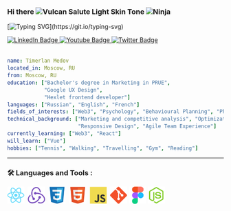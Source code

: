 <!---
1pancho/1pancho is a ✨ special ✨ repository because its `README.md` (this file) appears on your GitHub profile.
You can click the Preview link to take a look at your changes.
--->
<h3>
  Hi there
  <img src="https://raw.githubusercontent.com/Tarikul-Islam-Anik/Animated-Fluent-Emojis/master/Emojis/Hand%20gestures/Vulcan%20Salute%20Light%20Skin%20Tone.png" alt="Vulcan Salute Light Skin Tone" width="25" height="25" />
  <img src="https://raw.githubusercontent.com/Tarikul-Islam-Anik/Animated-Fluent-Emojis/master/Emojis/People/Ninja.png" alt="Ninja" width="25" height="25" />
  
 <!--- <img src="https://raw.githubusercontent.com/Tarikul-Islam-Anik/Animated-Fluent-Emojis/master/Emojis/Smilies/Alien.png" alt="Alien" width="25" height="25" /> --->


</h3>

<!-- Typing SVG by DenverCoder1 - https://github.com/DenverCoder1/readme-typing-svg -->
[![Typing SVG](https://readme-typing-svg.herokuapp.com?font=Fira+Code&duration=2000&pause=500&color=1FF773&width=435&height=50&lines=Frontend+Engineer;UX+\/+UI+designer;Problem+solver;)](https://git.io/typing-svg)

<div id="header">
  <div id="badges" >
  <a href="https://www.linkedin.com/in/timerlan-medov-5b1492255/">
    <img src="https://img.shields.io/badge/LinkedIn-black?style=for-the-badge&logo=linkedin&logoColor=white" alt="LinkedIn Badge"/>
  </a>
  <a href="https://www.instagram.com/panchomedov/">
    <img src="https://img.shields.io/badge/Instagram-black?style=for-the-badge&logo=instagram&logoColor=white" alt="Youtube Badge"/>
  </a>
  <a href="https://ru.hexlet.io/u/pancho">
    <img src="https://img.shields.io/badge/Hexlet-black?style=for-the-badge&logo=Hexlet&logoColor=white" alt="Twitter Badge"/>
  </a>
</div>
</div>
<br/>

```yaml
name: Timerlan Medov
located_in: Moscow, RU
from: Moscow, RU
education: ["Bachelor's degree in Marketing in PRUE",
            "Google UX Design",
            "Hexlet frontend developer"]
languages: ["Russian", "English", "French"]
fields_of_interests: ["Web3", "Psychology", "Behavioural Planning", "Philosophy"]
technical_background: ["Marketing and competitive analysis", "Optimization and performance", 
                       "Responsive Design", "Agile Team Experience"]
currently_learning: ["Web3", "React"]
will_learn: ["Vue"]
hobbies: ["Tennis", "Walking", "Travelling", "Gym", "Reading"]
```
---

### :hammer_and_wrench: Languages and Tools :

<div>
  <img src="https://github.com/devicons/devicon/blob/master/icons/react/react-original.svg" title="React" alt="React" width="40" height="40"/>&nbsp;
  <img src="https://github.com/devicons/devicon/blob/master/icons/redux/redux-original.svg" title="Redux" alt="Redux " width="40" height="40"/>&nbsp;
  <img src="https://github.com/devicons/devicon/blob/master/icons/css3/css3-original.svg"  title="CSS3" alt="CSS" width="40" height="40"/>&nbsp;
  <img src="https://github.com/devicons/devicon/blob/master/icons/html5/html5-original.svg" title="HTML5" alt="HTML" width="40" height="40"/>&nbsp;
  <img src="https://github.com/devicons/devicon/blob/master/icons/javascript/javascript-original.svg" title="JavaScript" alt="JavaScript" width="40" height="40"/>&nbsp;
  <img src="https://github.com/devicons/devicon/blob/master/icons/git/git-original.svg" title="Git" **alt="Git" width="40" height="40"/>
  <img src="https://github.com/devicons/devicon/blob/master/icons/figma/figma-original.svg" title="Figma" **alt="Figma" width="40" height="40"/>
<img src="https://github.com/devicons/devicon/blob/master/icons/nodejs/nodejs-plain.svg" title="NodeJS" **alt="NodeJS" width="40" height="40"/>
</div>
</div>
